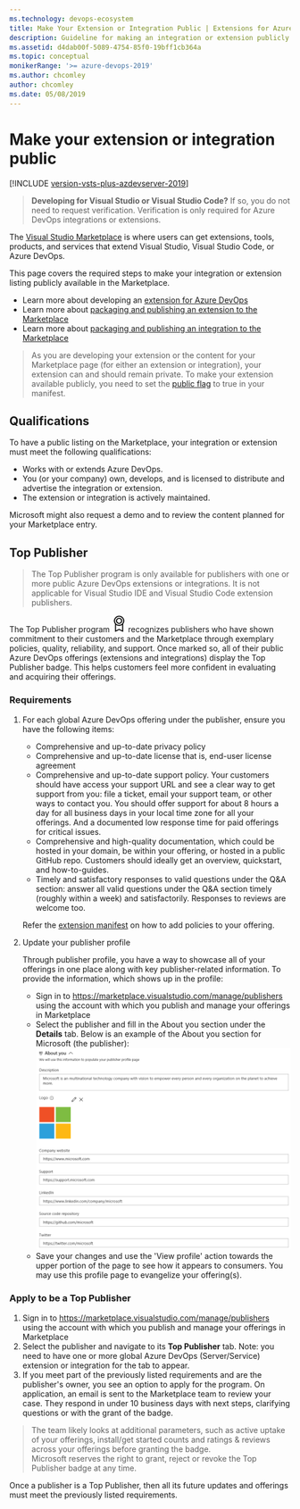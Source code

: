 ```yaml
---
ms.technology: devops-ecosystem
title: Make Your Extension or Integration Public | Extensions for Azure DevOps
description: Guideline for making an integration or extension publicly visible on the Visual Studio Marketplace
ms.assetid: d4dab00f-5089-4754-85f0-19bff1cb364a
ms.topic: conceptual
monikerRange: '>= azure-devops-2019'
ms.author: chcomley
author: chcomley
ms.date: 05/08/2019
---
```


# Make your extension or integration public

[!INCLUDE [version-vsts-plus-azdevserver-2019](../../includes/version-azure-devops.md)]

> **Developing for Visual Studio or Visual Studio Code?** If so, you do not need to request verification. Verification is only required for Azure DevOps integrations or extensions.

The [Visual Studio Marketplace](https://marketplace.visualstudio.com/azuredevops) is where users can get extensions, tools, products, and services that extend Visual Studio, Visual Studio Code, or Azure DevOps. 

This page covers the required steps to make your integration or extension listing publicly available in the Marketplace. 

* Learn more about developing an [extension for Azure DevOps](../overview.md)
* Learn more about [packaging and publishing an extension to the Marketplace](./overview.md)
* Learn more about [packaging and publishing an integration to the Marketplace](./integration.md)

> As you are developing your extension or the content for your Marketplace page (for either an extension or integration), your extension can and should remain private. To make your extension available publicly, you need to set the [public flag](../develop/manifest.md#public-flag) to true in your manifest.

## Qualifications

To have a public listing on the Marketplace, your integration or extension must meet the following qualifications:

- Works with or extends Azure DevOps.
- You (or your company) own, develops, and is licensed to distribute and advertise the integration or extension.
- The extension or integration is actively maintained.

Microsoft might also request a demo and to review the content planned for your Marketplace entry.


## Top Publisher 
> The Top Publisher program is only available for publishers with one or more public Azure DevOps extensions or integrations. It is not applicable for Visual Studio IDE and Visual Studio Code extension publishers.

The Top Publisher program <img src="media/top-publisher.png" alt="Top Publisher badge" width="25"/> recognizes publishers who have shown commitment to their customers and the Marketplace through exemplary policies, quality, reliability, and support. Once marked so, all of their public Azure DevOps offerings (extensions and integrations) display the Top Publisher badge. This helps customers feel more confident in evaluating and acquiring their offerings.

### Requirements

1. For each global Azure DevOps offering under the publisher, ensure you have the following items:

   * Comprehensive and up-to-date privacy policy
   * Comprehensive and up-to-date license that is, end-user license agreement
   * Comprehensive and up-to-date support policy. Your customers should have access your support URL and see a clear way to get support from you: file a ticket, email your support team, or other ways to contact you. You should offer support for about 8 hours a day for all business days in your local time zone for all your offerings. And a documented low response time for paid offerings for critical issues.
   * Comprehensive and high-quality documentation, which could be hosted in your domain, be within your offering, or hosted in a public GitHub repo. Customers should ideally get an overview, quickstart, and how-to-guides.
   * Timely and satisfactory responses to valid questions under the Q&A section: answer all valid questions under the Q&A section timely (roughly within a week) and satisfactorily. Responses to reviews are welcome too.

   Refer the [extension manifest](../develop/manifest.md) on how to add policies to your offering.

2. Update your publisher profile

    Through publisher profile, you have a way to showcase all of your offerings in one place along with key publisher-related information. To provide the information, which shows up in the profile:

    * Sign in to https://marketplace.visualstudio.com/manage/publishers using the account with which you publish and manage your offerings in Marketplace
    * Select the publisher and fill in the About you section under the **Details** tab. Below is an example of the About you section for Microsoft (the publisher):       
      <img src="media/microsoft-about-you-section.png" alt="Microsoft Details" width="800" />
    * Save your changes and use the 'View profile' action towards the upper portion of the page to see how it appears to consumers. You may use this profile page to evangelize your offering(s).


### Apply to be a Top Publisher

1. Sign in to https://marketplace.visualstudio.com/manage/publishers using the account with which you publish and manage your offerings in Marketplace
2. Select the publisher and navigate to its **Top Publisher** tab. Note: you need to have one or more global Azure DevOps (Server/Service) extension or integration for the tab to appear.  
3. If you meet part of the previously listed requirements and are the publisher's owner, you see an option to apply for the program. On application, an email is sent to the Marketplace team to review your case. They respond in under 10 business days with next steps, clarifying questions or with the grant of the badge.

> The team likely looks at additional parameters, such as active uptake of your offerings, install/get started counts and ratings & reviews across your offerings before granting the badge. <br> Microsoft reserves the right to grant, reject or revoke the Top Publisher badge at any time.

Once a publisher is a Top Publisher, then all its future updates and offerings must meet the previously listed requirements.

